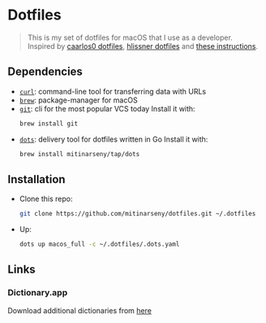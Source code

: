 # Dotfiles

> This is my set of dotfiles for macOS that I use as a developer.  
  Inspired by [caarlos0 dotfiles](https://github.com/caarlos0/dotfiles), [hlissner dotfiles](https://github.com/hlissner/dotfiles/tree/master/shell/zsh) and [these instructions](https://sourabhbajaj.com/mac-setup/).

## Dependencies

* [`curl`](https://curl.haxx.se): command-line tool for transferring data with URLs
* [`brew`](https://brew.sh): package-manager for macOS
* [`git`](https://git-scm.com): cli for the most popular VCS today
  Install it with:
  ```bash
  brew install git
  ```
* [`dots`](https://github.com/mitinarseny/dots): delivery tool for dotfiles written in Go
  Install it with:
  ```bash
  brew install mitinarseny/tap/dots
  ```

## Installation
* Clone this repo:
  ```bash
  git clone https://github.com/mitinarseny/dotfiles.git ~/.dotfiles
  ```
* Up:
  ```bash
  dots up macos_full -c ~/.dotfiles/.dots.yaml
  ```
  
## Links
### Dictionary.app
Download additional dictionaries from [here](https://rutracker.org/forum/viewtopic.php?t=4264270)
